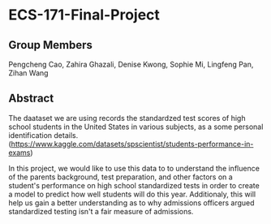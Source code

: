 # ECS-171-Final-Project

## Group Members
Pengcheng Cao, Zahira Ghazali, Denise Kwong, Sophie Mi, Lingfeng Pan, Zihan Wang

## Abstract
The daataset we are using records the standardzed test scores of high school students in the United States in various subjects,  as a some personal identification details. (https://www.kaggle.com/datasets/spscientist/students-performance-in-exams)

In this project, we would like to use this data to to understand the influence of the parents background, test preparation, and other factors on a student's performance on high school standardized tests in order to create a model to predict how well students will do this year. Additionaly, this will help us gain a better understanding as to why admissions officers argued standardized testing isn't a fair measure of admissions.
